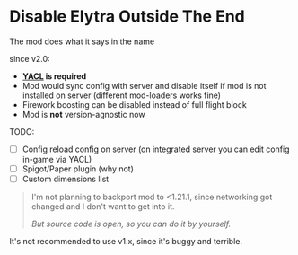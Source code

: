 # Disable Elytra Outside The End

The mod does what it says in the name

since v2.0:
- **[YACL](https://modrinth.com/mod/yacl) is required**
- Mod would sync config with server and disable itself if mod is not installed on server (different mod-loaders works fine)
- Firework boosting can be disabled instead of full flight block
- Mod is **not** version-agnostic now

TODO:
- [ ] Config reload config on server (on integrated server you can edit config in-game via YACL)
- [ ] Spigot/Paper plugin (why not)
- [ ] Custom dimensions list

> I'm not planning to backport mod to <1.21.1, since networking got changed and I don't want to get into it.
> 
> _But source code is open, so you can do it by yourself._

It's not recommended to use v1.x, since it's buggy and terrible.